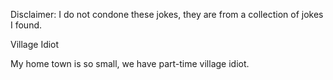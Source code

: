 Disclaimer: I do not condone these jokes, they are from a collection of jokes I found.

Village Idiot

My home town is so small, we have part-time village idiot.

